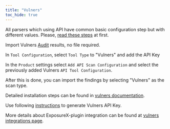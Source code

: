 ```yaml
---
title: "Vulners"
toc_hide: true
---
```

All parsers which using API have common basic configuration step but with different values. Please, [read these steps](../) at first.

Import Vulners [Audit](https://vulners.com/docs/API_wrapper/linux_audit/#linux-audit) results, no file required.

In `Tool Configuration`, select `Tool Type` to "Vulners" and add the API Key

In the `Product` settings select `Add API Scan Configuration` and select the previously added Vulners `API Tool Configuration`.

After this is done, you can import the findings by selecting "Vulners" as the scan type.

Detailed installation steps can be found in [vulners documentation](https://vulners.com/docs/plugins/exposurex/).

Use following [instructions](https://vulners.com/docs/apikey/) to generate Vulners API Key.

More details about ExposureX-plugin integration can be found at [vulners integrations page](https://vulners.com/plugins).
